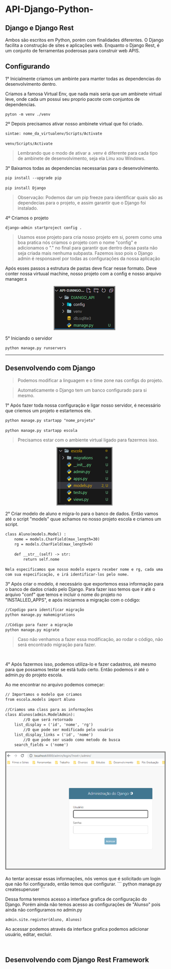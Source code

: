 # API-Django-Python-

## Django e Django Rest

Ambos são escritos em Python, porém com finalidades diferentes. O Django facilita a construção de sites e aplicações web. Enquanto o Django Rest, é um conjunto de ferramentas poderosas para construir web APIS.


## Configurando

1° Inicialmente criamos um ambinte para manter todas as dependencias do desenvolvimento dentro.

Criamos a famosa Virtual Env, que nada mais seria que um ambinete virtual leve, onde cada um possui seu proprio pacote com conjuntos de dependencias.
```
pyton -m venv ./venv
```

2º Depois precisamos ativar nosso ambinete virtual que foi criado.

```
sintae: nome_da_virtualenv/Scripts/Activate

venv/Scripts/Activate
```

> Lembrando que o modo de ativar a .venv é diferente para cada tipo de ambinete de desenvolvimento, seja ela Linu xou Windows.

3° Baixamos todas as dependencias necessarias para o desenvolvimento.

```
pip install --upgrade pip

pip install Django
```

> Observação: Podemos dar um pip freeze para identificar quais são as dependecias para o projeto, e assim garantir que o Django foi instalado.


4º Criamos o projeto
```
django-admin startproject config .
```

> Usamos esse projeto para cria nosso projeto em si, porem como uma boa pratica nós criamos o projeto com o nome "config" e adicionamos o "." no final para garantir que dentro dessa pasta não seja criada mais nenhuma subpasta. Fazemos isso pois o Django admin é responsavel por todas as configurações da nossa aplicação

Após esses passos a estrutura de pastas deve ficar nesse formato. Deve conter nossa virtuual machine, nosso projeto com a config e nosso arquivo manager.s
<div align="center"><img src="./imagens/arquivosiniciais.png" style="border: 3px solid gray"></div>

5° Iniciando o servidor
```
python manage.py runservers
```


------------------------

## Desenvolvendo com Django

> Podemos modificar a linguagem e o time zone nas configs do projeto.

> Automaticamente o Django tem um banco configurado para si mesmo.

1° Após fazer toda nossa configuração e ligar nosso servidor, é necessário que criemos um projeto e estartemos ele.

```
python manage.py startapp "nome_projeto"

python manage.py startapp escola
```

> Precisamos estar com o ambiente virtual ligado para fazermos isso.

<div align="center"><img src="./imagens/projeto.png" style="border: 3px solid gray"></div>

2° Criar modelo de aluno e migra-lo para o banco de dados. Então vamos até o script "models" quue achamos no nosso projeto escola e criamos um script.

```
class Aluno(models.Model) :
    nome = models.CharField(max_length=30)
    rg = models.CharField(max_length=9)

    def __str__(self) -> str:
        return self.nome

Nela especificamos que nosso modelo espera receber nome e rg, cada uma com sua especificação, e irá identificar-los pelo nome.
```

3° Após criar o modelo, é necessário que exportemos essa informação para o banco de dados criado pelo Django. Para fazer isso temos que ir até o arquivo "conf" que temos e incluir o nome do projeto no "INSTALLED_APPS", e após iniciarmos a migração com o código:
```
//Copdigo para identificar migração
python manage.py makemigrations

//Código para fazer a migração
python manage.py migrate
```

> Caso não venhamos a fazer essa modificação, ao rodar o código, não será encontrado migração para fazer.

<br/> 

4° Após fazermos isso, podemos utiliza-lo e fazer cadastros, até mesmo para que possamos testar se está tudo certo. Então podemos ir até o admin.py do projeto escola.

Ao me encontrar no arquivo podemos começar:
```
// Importamos o modelo que criamos
from escola.models import Aluno

//Criamos uma class para as informações
class Alunos(admin.ModelAdmin): 
        //O que será retornado
    list_display = ('id', 'nome', 'rg')
        //O que pode ser modificado pelo usuário
    list_display_links = ('id', 'nome')
        //O que pode ser usado como metodo de busca
    search_fields = ('nome')
```

<div align="center"><img src="./imagens/Login.png" style="border: 3px solid gray"></div>

<br/> 
Ao tentar acessar essas informações, nós vemos que é solicitado um login que não foi configurado, então temos que configurar.
```
python manage.py createsuperuser
```

Dessa forma teremos acesso a interface grafica de configuração do Django. Porém ainda não temos acesso as configurações de "Alunso" pois ainda não configuramos no admin.py

```
admin.site.register(Aluno, Alunos)
```

Ao acessar podemos através da interface grafica podemos adicionar usuário, editar, excluir.

<br/>

## Desenvolvendo com Django Rest Framework

